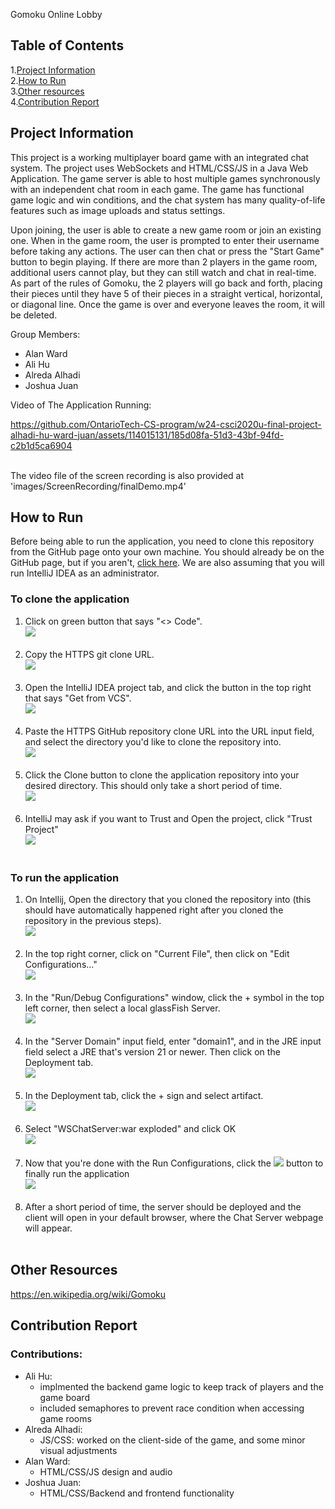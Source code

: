 Gomoku Online Lobby

## Table of Contents
1.[Project Information](#project-information)<br>
2.[How to Run](#how-to-run)<br>
3.[Other resources](#other-resources)<br>
4.[Contribution Report](#contribution-report)<br>

## Project Information

This project is a working multiplayer board game with an integrated chat system. The project uses WebSockets and HTML/CSS/JS in a Java Web Application. The game server is able to host multiple games synchronously with an independent chat room in each game. The game has functional game logic and win conditions, and the chat system has many quality-of-life features such as image uploads and status settings.

Upon joining, the user is able to create a new game room or join an existing one. When in the game room, the user is prompted to enter their username before taking any actions. The user can then chat or press the "Start Game" button to begin playing. If there are more than 2 players in the game room, additional users cannot play, but they can still watch and chat in real-time. As part of the rules of Gomoku, the 2 players will go back and forth, placing their pieces until they have 5 of their pieces in a straight vertical, horizontal, or diagonal line. Once the game is over and everyone leaves the room, it will be deleted. 

Group Members:
- Alan Ward<br>
- Ali Hu<br>
- Alreda Alhadi<br>
- Joshua Juan<br>

Video of The Application Running:<br>

https://github.com/OntarioTech-CS-program/w24-csci2020u-final-project-alhadi-hu-ward-juan/assets/114015131/185d08fa-51d3-43bf-94fd-c2b1d5ca6904

<br>
The video file of the screen recording is also provided at 'images/ScreenRecording/finalDemo.mp4'

## How to Run

Before being able to run the application, you need to clone this repository from the GitHub page onto your own machine. You should already be on the GitHub page, but if you aren't, <a href="https://github.com/OntarioTech-CS-program/w24-csci2020u-final-project-alhadi-hu-ward-juan">click here</a>. We are also assuming that you will run IntelliJ IDEA as an administrator.


### To clone the application
1. Click on green button that says "<> Code".<br>
    <img src="images/Screenshots/Cloning/GitHubPage.png" />
    <br><br>
2. Copy the HTTPS git clone URL.<br>
    <img src="images/Screenshots/Cloning/GitHubLink.png" />
    <br><br>
3. Open the IntelliJ IDEA project tab, and click the button in the top right that says "Get from VCS".<br>
    <img src="images/Screenshots/Cloning/IntelliJ.png" />
    <br><br>
4. Paste the HTTPS GitHub repository clone URL into the URL input field, and select the directory you'd like to clone the repository into.<br>
    <img src="images/Screenshots/Cloning/GetFromVCS.png" />
    <br><br>
5. Click the Clone button to clone the application repository into your desired directory. This should only take a short period of time.<br>
    <img src="images/Screenshots/Cloning/Clone.png" />
    <br><br>
6. IntelliJ may ask if you want to Trust and Open the project, click "Trust Project"<br>
    <img src="images/Screenshots/Cloning/TrustProject.png" />
    <br><br>

### To run the application

1. On Intellij, Open the directory that you cloned the repository into (this should have automatically happened right after you cloned the repository in the previous steps).<br>
    <img src="images/Screenshots/Running/1.png" />
    <br><br>
2. In the top right corner, click on "Current File", then click on "Edit Configurations..."<br>
    <img src="images/Screenshots/Running/2.png" />
    <br><br>
3. In the "Run/Debug Configurations" window, click the + symbol in the top left corner, then select a local glassFish Server.<br>
    <img src="images/Screenshots/Running/3.png" />
    <br><br>
4. In the "Server Domain" input field, enter "domain1", and in the JRE input field select a JRE that's version 21 or newer. Then click on the Deployment tab. <br>
    <img src="images/Screenshots/Running/4.png" />
    <br><br>
5. In the Deployment tab, click the + sign and select artifact. <br>
    <img src="images/Screenshots/Running/5.png" />
    <br><br>
6. Select "WSChatServer:war exploded" and click OK <br>
    <img src="images/Screenshots/Running/6.png" />
    <br><br>
7. Now that you're done with the Run Configurations, click the <img src="images/Screenshots/Running/RUN.png" /> button to finally run the application <br>
    <img src="images/Screenshots/Running/7.png" />
    <br><br>
8. After a short period of time, the server should be deployed and the client will open in your default browser, where the Chat Server webpage will appear. <br>
    <br><be>

## Other Resources
https://en.wikipedia.org/wiki/Gomoku

## Contribution Report
### Contributions:

- Ali Hu:
    - implmented the backend game logic to keep track of players and the game board
    - included semaphores to prevent race condition when accessing game rooms
- Alreda Alhadi:
    - JS/CSS: worked on the client-side of the game, and some minor visual adjustments
- Alan Ward:
    - HTML/CSS/JS design and audio
- Joshua Juan:
    - HTML/CSS/Backend and frontend functionality
